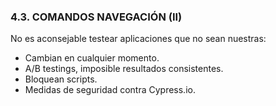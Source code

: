 ### 4.3. COMANDOS NAVEGACIÓN (II)

No es aconsejable testear aplicaciones que no sean nuestras: <!-- .element: style="text-align: left;" -->

* Cambian en cualquier momento. <!-- .element: class="fragment" -->
* A/B testings, imposible resultados consistentes. <!-- .element: class="fragment" -->
* Bloquean scripts. <!-- .element: class="fragment" -->
* Medidas de seguridad contra Cypress.io. <!-- .element: class="fragment" -->